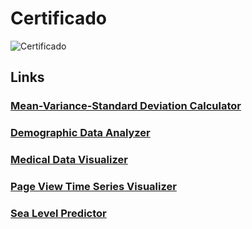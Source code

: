 # Certificado
![Certificado](https://res.cloudinary.com/dp4liildh/image/upload/v1732299620/Captura_de_tela_2024-11-22_151828_hyocui.png)

## Links

### [Mean-Variance-Standard Deviation Calculator](https://freecodecam-boilerplate-qrai5s3tc2p.ws-us116.gitpod.io/)	
### [Demographic Data Analyzer](https://freecodecam-boilerplate-2r6ejykflux.ws-us116.gitpod.io/)
### [Medical Data Visualizer](https://freecodecam-boilerplate-z3vd10b18mp.ws-us116.gitpod.io/)
### [Page View Time Series Visualizer](https://freecodecam-boilerplate-abr2bejcjki.ws-us116.gitpod.io/)
### [Sea Level Predictor](https://freecodecam-boilerplate-7p9xp9sgbml.ws-us116.gitpod.io/)

